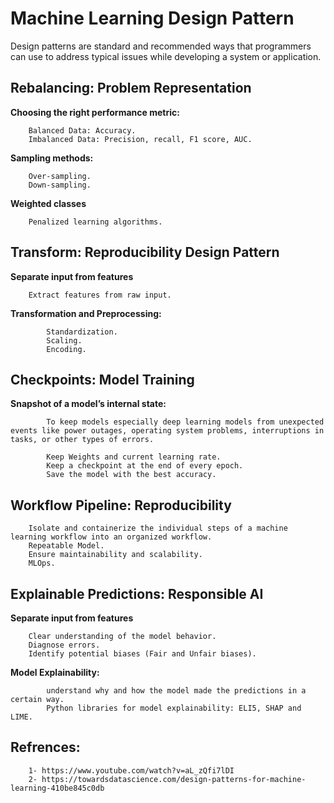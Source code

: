 # Machine Learning Design Pattern
Design patterns are standard and recommended ways that programmers can use to address typical issues while developing a system or application.

## Rebalancing: Problem Representation 
**Choosing the right performance metric:**

    	Balanced Data: Accuracy.
    	Imbalanced Data: Precision, recall, F1 score, AUC.
        
**Sampling methods:**

    	Over-sampling.
    	Down-sampling.
        
**Weighted classes**

        Penalized learning algorithms.
 
## Transform: Reproducibility Design Pattern
**Separate input from features**

        Extract features from raw input.
    
**Transformation and Preprocessing:**

        	Standardization.
        	Scaling.
        	Encoding.

## Checkpoints: Model Training
**Snapshot of a model’s internal state:**

            To keep models especially deep learning models from unexpected events like power outages, operating system problems, interruptions in tasks, or other types of errors.
            
        	Keep Weights and current learning rate.
        	Keep a checkpoint at the end of every epoch.
        	Save the model with the best accuracy.


## Workflow Pipeline: Reproducibility

        Isolate and containerize the individual steps of a machine learning workflow into an organized workflow.
        Repeatable Model.
        Ensure maintainability and scalability.
        MLOps.



## Explainable Predictions: Responsible AI
**Separate input from features**

        Clear understanding of the model behavior.
       	Diagnose errors.
	    Identify potential biases (Fair and Unfair biases).

**Model Explainability:**

           	understand why and how the model made the predictions in a certain way.
           	Python libraries for model explainability: ELI5, SHAP and LIME.

## Refrences:
		1- https://www.youtube.com/watch?v=aL_zQfi7lDI
		2- https://towardsdatascience.com/design-patterns-for-machine-learning-410be845c0db
